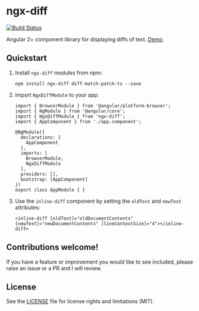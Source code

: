 # ngx-diff

[![Build Status](https://travis-ci.org/rars/ngx-diff.svg?branch=master)](https://travis-ci.org/rars/ngx-diff)

Angular 2+ component library for displaying diffs of text. [Demo](https://rars.github.io/ngx-diff/).

## Quickstart

1. Install `ngx-diff` modules from npm:
    ```
    npm install ngx-diff diff-match-patch-ts --save
    ```
2. Import `NgxDiffModule` to your app:
    ```
    import { BrowserModule } from '@angular/platform-browser';
    import { NgModule } from '@angular/core';
    import { NgxDiffModule } from 'ngx-diff';
    import { AppComponent } from './app.component';

    @NgModule({
      declarations: [
        AppComponent
      ],
      imports: [
        BrowserModule,
        NgxDiffModule
      ],
      providers: [],
      bootstrap: [AppComponent]
    })
    export class AppModule { }
    ```
3. Use the `inline-diff` component by setting the `oldText` and `newText` attributes:
    ```
    <inline-diff [oldText]="oldDocumentContents" [newText]="newDocumentContents" [lineContextSize]="4"></inline-diff>
    ```

## Contributions welcome!
If you have a feature or improvement you would like to see included, please raise an issue or a PR and I will review.

## License

See the [LICENSE](LICENSE.md) file for license rights and limitations (MIT).
